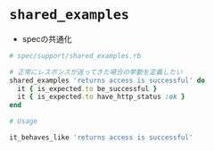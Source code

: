 # `shared_examples`
- specの共通化

```ruby
# spec/support/shared_examples.rb

# 正常にレスポンスが返ってきた場合の挙動を定義したい
shared_examples 'returns access is successful' do
  it { is_expected.to be_successful }
  it { is_expected.to have_http_status :ok }
end
```

```ruby
# Usage

it_behaves_like 'returns access is successful'
```
